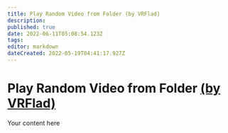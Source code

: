 ```yaml
---
title: Play Random Video from Folder (by VRFlad)
description: 
published: true
date: 2022-06-11T05:08:54.123Z
tags: 
editor: markdown
dateCreated: 2022-05-19T04:41:17.927Z
---
```


# Play Random Video from Folder [(by VRFlad)](https://www.twitch.tv/VRFlad) 
Your content here